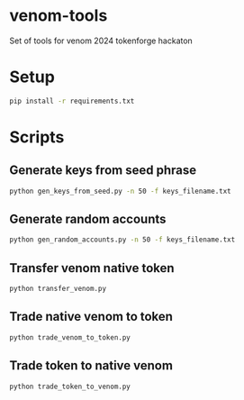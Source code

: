 # venom-tools
Set of tools for venom 2024 tokenforge hackaton

# Setup
```bash
pip install -r requirements.txt
```

# Scripts
## Generate keys from seed phrase
```bash
python gen_keys_from_seed.py -n 50 -f keys_filename.txt
```

## Generate random accounts
```bash
python gen_random_accounts.py -n 50 -f keys_filename.txt
```

## Transfer venom native token
```bash
python transfer_venom.py
```

## Trade native venom to token
```bash
python trade_venom_to_token.py
```

## Trade token to native venom
```bash
python trade_token_to_venom.py
```